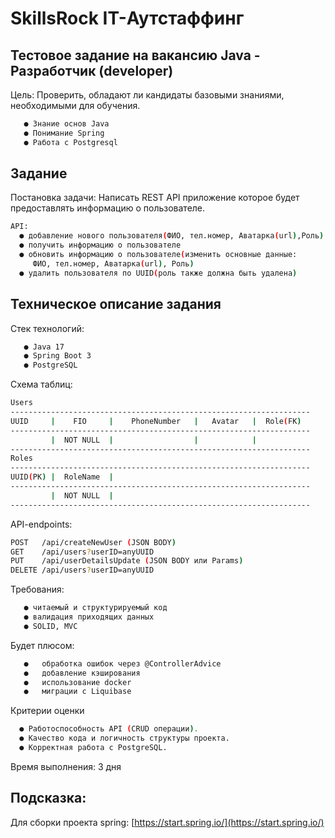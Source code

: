 # SkillsRock IT-Аутстаффинг

## Тестовое задание на вакансию Java - Разработчик (developer)

Цель: Проверить, обладают ли кандидаты базовыми знаниями, необходимыми для обучения.

```bash
   ●​ Знание основ Java
   ●​ Понимание Spring
   ●​ Работа с Postgresql
```

## Задание

Постановка задачи: Написать REST API приложение которое будет предоставлять информацию о пользователе.

```bash
API:
  ●​ добавление нового пользователя(ФИО, тел.номер, Аватарка(url),Роль)
  ●​ получить информацию о пользователе
  ●​ обновить информацию о пользователе(изменить основные данные:
     ФИО, тел.номер, Аватарка(url), Роль)
  ●​ удалить пользователя по UUID(роль также должна быть удалена)
```

## Техническое описание задания

Стек технологий:

```bash
   ●​ Java 17
   ●​ Spring Boot 3
   ●​ PostgreSQL
```

Схема таблиц:

```bash
Users
-------------------------------------------------------------------
UUID     |    FIO     |    PhoneNumber   |   Avatar   |  Role(FK)
-------------------------------------------------------------------
         |  NOT NULL  |                  |            |
-------------------------------------------------------------------
Roles
-------------------------------------------------------------------
UUID(PK) |  RoleName  |
-------------------------------------------------------------------
         |  NOT NULL  |
-------------------------------------------------------------------
```

API-endpoints:

```bash
POST   /api/createNewUser (JSON BODY)
GET    /api/users?userID=anyUUID
PUT    /api/userDetailsUpdate (JSON BODY или Params)
DELETE /api/users?userID=anyUUID
```

Требования:

```bash
   ●​ читаемый и структурируемый код
   ●​ валидация приходящих данных
   ●​ SOLID, MVC
```

Будет плюсом:

```bash
   ●​   обработка ошибок через @ControllerAdvice
   ●​   добавление кэширования
   ●​   использование docker
   ●​   миграции с Liquibase
```

Критерии оценки

```bash
  ●​ Работоспособность API (CRUD операции).
  ●​ Качество кода и логичность структуры проекта.
  ●​ Корректная работа с PostgreSQL.
```


Время выполнения: 3 дня

## Подсказка:

Для сборки проекта spring: [https://start.spring.io/](https://start.spring.io/)


